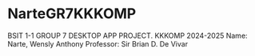 # NarteGR7KKKOMP
BSIT 1-1 GROUP 7 DESKTOP APP PROJECT. KKKOMP 2024-2025
Name: Narte, Wensly Anthony 
Professor: Sir Brian D. De Vivar
